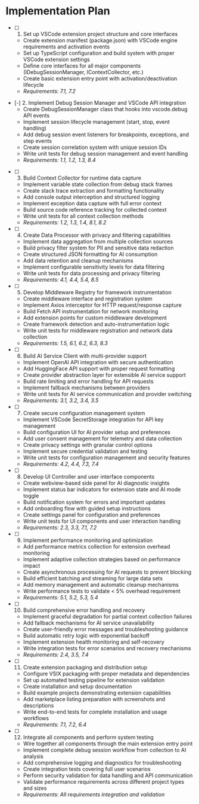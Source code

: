 # Implementation Plan

- [ ] 1. Set up VSCode extension project structure and core interfaces
  - Create extension manifest (package.json) with VSCode engine requirements and activation events
  - Set up TypeScript configuration and build system with proper VSCode extension settings
  - Define core interfaces for all major components (IDebugSessionManager, IContextCollector, etc.)
  - Create basic extension entry point with activation/deactivation lifecycle
  - _Requirements: 7.1, 7.2_

- [-] 2. Implement Debug Session Manager and VSCode API integration
  - Create DebugSessionManager class that hooks into vscode.debug API events
  - Implement session lifecycle management (start, stop, event handling)
  - Add debug session event listeners for breakpoints, exceptions, and step events
  - Create session correlation system with unique session IDs
  - Write unit tests for debug session management and event handling
  - _Requirements: 1.1, 1.2, 1.3, 8.4_

- [ ] 3. Build Context Collector for runtime data capture
  - Implement variable state collection from debug stack frames
  - Create stack trace extraction and formatting functionality
  - Add console output interception and structured logging
  - Implement exception data capture with full error context
  - Build source code reference tracking for collected context
  - Write unit tests for all context collection methods
  - _Requirements: 1.2, 1.3, 1.4, 8.1, 8.2_

- [ ] 4. Create Data Processor with privacy and filtering capabilities
  - Implement data aggregation from multiple collection sources
  - Build privacy filter system for PII and sensitive data redaction
  - Create structured JSON formatting for AI consumption
  - Add data retention and cleanup mechanisms
  - Implement configurable sensitivity levels for data filtering
  - Write unit tests for data processing and privacy filtering
  - _Requirements: 4.1, 4.4, 5.4, 8.5_

- [ ] 5. Develop Middleware Registry for framework instrumentation
  - Create middleware interface and registration system
  - Implement Axios interceptor for HTTP request/response capture
  - Build Fetch API instrumentation for network monitoring
  - Add extension points for custom middleware development
  - Create framework detection and auto-instrumentation logic
  - Write unit tests for middleware registration and network data collection
  - _Requirements: 1.5, 6.1, 6.2, 6.3, 8.3_

- [ ] 6. Build AI Service Client with multi-provider support
  - Implement OpenAI API integration with secure authentication
  - Add HuggingFace API support with proper request formatting
  - Create provider abstraction layer for extensible AI service support
  - Build rate limiting and error handling for API requests
  - Implement fallback mechanisms between providers
  - Write unit tests for AI service communication and provider switching
  - _Requirements: 3.1, 3.2, 3.4, 3.5_

- [ ] 7. Create secure configuration management system
  - Implement VSCode SecretStorage integration for API key management
  - Build configuration UI for AI provider setup and preferences
  - Add user consent management for telemetry and data collection
  - Create privacy settings with granular control options
  - Implement secure credential validation and testing
  - Write unit tests for configuration management and security features
  - _Requirements: 4.2, 4.4, 7.3, 7.4_

- [ ] 8. Develop UI Controller and user interface components
  - Create webview-based side panel for AI diagnostic insights
  - Implement status bar indicators for extension state and AI mode toggle
  - Build notification system for errors and important updates
  - Add onboarding flow with guided setup instructions
  - Create settings panel for configuration and preferences
  - Write unit tests for UI components and user interaction handling
  - _Requirements: 2.3, 3.3, 7.1, 7.2_

- [ ] 9. Implement performance monitoring and optimization
  - Add performance metrics collection for extension overhead monitoring
  - Implement adaptive collection strategies based on performance impact
  - Create asynchronous processing for AI requests to prevent blocking
  - Build efficient batching and streaming for large data sets
  - Add memory management and automatic cleanup mechanisms
  - Write performance tests to validate < 5% overhead requirement
  - _Requirements: 5.1, 5.2, 5.3, 5.4_

- [ ] 10. Build comprehensive error handling and recovery
  - Implement graceful degradation for partial context collection failures
  - Add fallback mechanisms for AI service unavailability
  - Create user-friendly error messages and troubleshooting guidance
  - Build automatic retry logic with exponential backoff
  - Implement extension health monitoring and self-recovery
  - Write integration tests for error scenarios and recovery mechanisms
  - _Requirements: 2.4, 3.5, 7.4_

- [ ] 11. Create extension packaging and distribution setup
  - Configure VSIX packaging with proper metadata and dependencies
  - Set up automated testing pipeline for extension validation
  - Create installation and setup documentation
  - Build example projects demonstrating extension capabilities
  - Add marketplace listing preparation with screenshots and descriptions
  - Write end-to-end tests for complete installation and usage workflows
  - _Requirements: 7.1, 7.2, 6.4_

- [ ] 12. Integrate all components and perform system testing
  - Wire together all components through the main extension entry point
  - Implement complete debug session workflow from collection to AI analysis
  - Add comprehensive logging and diagnostics for troubleshooting
  - Create integration tests covering full user scenarios
  - Perform security validation for data handling and API communication
  - Validate performance requirements across different project types and sizes
  - _Requirements: All requirements integration and validation_